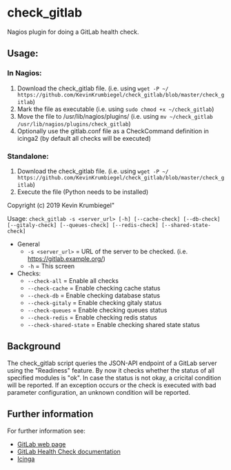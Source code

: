 # check_gitlab
Nagios plugin for doing a GitLab health check.

## Usage:

### In Nagios:
1. Download the check_gitlab file. (i.e. using `wget -P ~/ https://github.com/KevinKrumbiegel/check_gitlab/blob/master/check_gitlab`)
2. Mark the file as executable (i.e. using `sudo chmod +x ~/check_gitlab`)
3. Move the file to /usr/lib/nagios/plugins/ (i.e. using `mv ~/check_gitlab /usr/lib/nagios/plugins/check_gitlab`)
4. Optionally use the gitlab.conf file as a CheckCommand definition in icinga2 (by default all checks will be executed)

### Standalone:
1. Download the check_gitlab file. (i.e. using `wget -P ~/ https://github.com/KevinKrumbiegel/check_gitlab/blob/master/check_gitlab`)
2. Execute the file (Python needs to be installed)

Copyright (c) 2019 Kevin Krumbiegel"

Usage: 
```check_gitlab -s <server_url> [-h] [--cache-check] [--db-check] [--gitaly-check] [--queues-check] [--redis-check] [--shared-state-check]```

* General
  * `-s <server_url>`      = URL of the server to be checked. (i.e. https://gitlab.example.org/)
  * `-h`                   = This screen
* Checks:
  * `--check-all`          = Enable all checks
  * `--check-cache`        = Enable checking cache status
  * `--check-db`           = Enable checking database status
  * `--check-gitaly`       = Enable checking gitaly status
  * `--check-queues`       = Enable checking queues status
  * `--check-redis`        = Enable checking redis status
  * `--check-shared-state` = Enable checking shared state status

## Background
The check_gitlab script queries the JSON-API endpoint of a GitLab server using the "Readiness" feature.
By now it checks whether the status of all specified modules is "ok".
In case the status is not okay, a cricital condition will be reported.
If an exception occurs or the check is executed with bad parameter configuration, an unknown condition will be reported.

## Further information

For further information see:
* [GitLab web page](https://about.gitlab.com/)
* [GitLab Health Check documentation](https://docs.gitlab.com/ee/user/admin_area/monitoring/health_check.html)
* [Icinga](https://icinga.com/)
